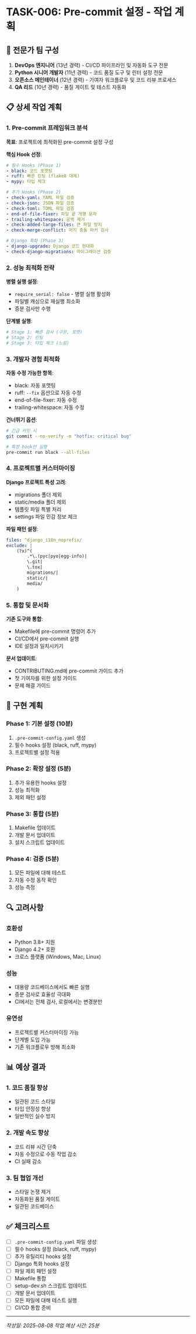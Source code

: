 # TASK-006: Pre-commit 설정 - 작업 계획

## 👥 전문가 팀 구성
1. **DevOps 엔지니어** (13년 경력) - CI/CD 파이프라인 및 자동화 도구 전문
2. **Python 시니어 개발자** (11년 경력) - 코드 품질 도구 및 린터 설정 전문
3. **오픈소스 메인테이너** (12년 경력) - 기여자 워크플로우 및 코드 리뷰 프로세스
4. **QA 리드** (10년 경력) - 품질 게이트 및 테스트 자동화

## 📋 상세 작업 계획

### 1. Pre-commit 프레임워크 분석

**목표**: 프로젝트에 최적화된 pre-commit 설정 구성

**핵심 Hook 선정**:
```yaml
# 필수 Hooks (Phase 1)
- black: 코드 포맷팅
- ruff: 빠른 린팅 (flake8 대체)
- mypy: 타입 체크

# 추가 Hooks (Phase 2)
- check-yaml: YAML 파일 검증
- check-json: JSON 파일 검증
- check-toml: TOML 파일 검증
- end-of-file-fixer: 파일 끝 개행 문자
- trailing-whitespace: 공백 제거
- check-added-large-files: 큰 파일 방지
- check-merge-conflict: 머지 충돌 마커 검사

# Django 특화 (Phase 3)
- django-upgrade: Django 코드 현대화
- check-django-migrations: 마이그레이션 검증
```

### 2. 성능 최적화 전략

**병렬 실행 설정**:
- `require_serial: false` - 병렬 실행 활성화
- 파일별 캐싱으로 재실행 최소화
- 증분 검사만 수행

**단계별 실행**:
```yaml
# Stage 1: 빠른 검사 (구문, 포맷)
# Stage 2: 린팅
# Stage 3: 타입 체크 (느림)
```

### 3. 개발자 경험 최적화

**자동 수정 가능한 항목**:
- black: 자동 포맷팅
- ruff: `--fix` 옵션으로 자동 수정
- end-of-file-fixer: 자동 수정
- trailing-whitespace: 자동 수정

**건너뛰기 옵션**:
```bash
# 긴급 커밋 시
git commit --no-verify -m "hotfix: critical bug"

# 특정 hook만 실행
pre-commit run black --all-files
```

### 4. 프로젝트별 커스터마이징

**Django 프로젝트 특성 고려**:
- migrations 폴더 제외
- static/media 폴더 제외
- 템플릿 파일 특별 처리
- settings 파일 민감 정보 체크

**파일 패턴 설정**:
```yaml
files: ^django_i18n_noprefix/
exclude: |
    (?x)^(
        .*\.(pyc|pyo|egg-info)|
        \.git|
        \.tox|
        migrations/|
        static/|
        media/
    )
```

### 5. 통합 및 문서화

**기존 도구와 통합**:
- Makefile에 pre-commit 명령어 추가
- CI/CD에서 pre-commit 실행
- IDE 설정과 일치시키기

**문서 업데이트**:
- CONTRIBUTING.md에 pre-commit 가이드 추가
- 첫 기여자를 위한 설정 가이드
- 문제 해결 가이드

## 🎯 구현 계획

### Phase 1: 기본 설정 (10분)
1. `.pre-commit-config.yaml` 생성
2. 필수 hooks 설정 (black, ruff, mypy)
3. 프로젝트별 설정 적용

### Phase 2: 확장 설정 (5분)
1. 추가 유용한 hooks 설정
2. 성능 최적화
3. 제외 패턴 설정

### Phase 3: 통합 (5분)
1. Makefile 업데이트
2. 개발 문서 업데이트
3. 설치 스크립트 업데이트

### Phase 4: 검증 (5분)
1. 모든 파일에 대해 테스트
2. 자동 수정 동작 확인
3. 성능 측정

## 🔍 고려사항

### 호환성
- Python 3.8+ 지원
- Django 4.2+ 호환
- 크로스 플랫폼 (Windows, Mac, Linux)

### 성능
- 대용량 코드베이스에서도 빠른 실행
- 증분 검사로 효율성 극대화
- CI에서는 전체 검사, 로컬에서는 변경분만

### 유연성
- 프로젝트별 커스터마이징 가능
- 단계별 도입 가능
- 기존 워크플로우 방해 최소화

## 📊 예상 결과

### 1. 코드 품질 향상
- 일관된 코드 스타일
- 타입 안정성 향상
- 일반적인 실수 방지

### 2. 개발 속도 향상
- 코드 리뷰 시간 단축
- 자동 수정으로 수동 작업 감소
- CI 실패 감소

### 3. 팀 협업 개선
- 스타일 논쟁 제거
- 자동화된 품질 게이트
- 일관된 코드베이스

## ✅ 체크리스트

- [ ] `.pre-commit-config.yaml` 파일 생성
- [ ] 필수 hooks 설정 (black, ruff, mypy)
- [ ] 추가 유틸리티 hooks 설정
- [ ] Django 특화 hooks 설정
- [ ] 파일 제외 패턴 설정
- [ ] Makefile 통합
- [ ] setup-dev.sh 스크립트 업데이트
- [ ] 개발 문서 업데이트
- [ ] 모든 파일에 대해 테스트 실행
- [ ] CI/CD 통합 준비

---

*작성일: 2025-08-08*
*작업 예상 시간: 25분*
